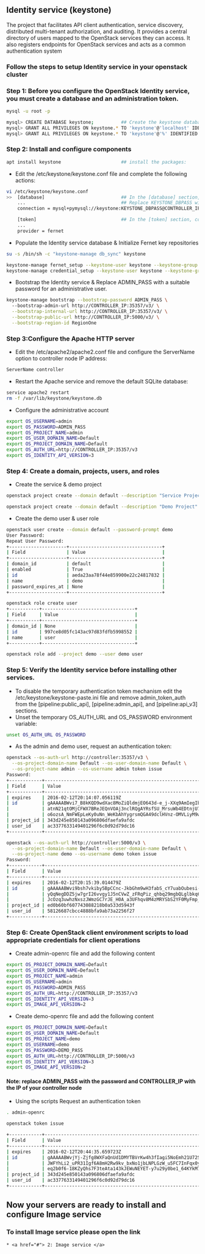 ## Identity service (keystone)
The project that facilitates API client authentication, service discovery, distributed multi-tenant authorization, and auditing. It provides a central directory of users mapped to the OpenStack services they can access. It also registers endpoints for OpenStack services and acts as a common authentication system

### Follow the steps to setup Identity service in your openstack cluster

### Step 1: Before you configure the OpenStack Identity service, you must create a database and an administration token.
```sh
mysql -u root -p

mysql> CREATE DATABASE keystone;          ## Create the keystone database & Grant proper access to the keystone database
mysql> GRANT ALL PRIVILEGES ON keystone.* TO 'keystone'@'localhost' IDENTIFIED BY 'KEYSTONE_DBPASS';
mysql> GRANT ALL PRIVILEGES ON keystone.* TO 'keystone'@'%' IDENTIFIED BY 'KEYSTONE_DBPASS';
```

### Step 2: Install and configure components
```sh
apt install keystone                      ## install the packages:
```
* Edit the /etc/keystone/keystone.conf file and complete the following actions:
```sh
vi /etc/keystone/keystone.conf
>>  [database]                            ## In the [database] section, configure database access:
    ...                                   ## Replace KEYSTONE_DBPASS with the password you chose for the database.
    connection = mysql+pymysql://keystone:KEYSTONE_DBPASS@CONTROLLER_IP/keystone

    [token]                               ## In the [token] section, configure the Fernet token provider
    ...
    provider = fernet
```
* Populate the Identity service database & Initialize Fernet key repositories
```sh
su -s /bin/sh -c "keystone-manage db_sync" keystone                                 

keystone-manage fernet_setup --keystone-user keystone --keystone-group keystone
keystone-manage credential_setup --keystone-user keystone --keystone-group keystone
```
* Bootstrap the Identity service & Replace ADMIN_PASS with a suitable password for an administrative user.
```sh
keystone-manage bootstrap --bootstrap-password ADMIN_PASS \                         
  --bootstrap-admin-url http://CONTROLLER_IP:35357/v3/ \
  --bootstrap-internal-url http://CONTROLLER_IP:35357/v3/ \
  --bootstrap-public-url http://CONTROLLER_IP:5000/v3/ \
  --bootstrap-region-id RegionOne
```

### Step 3:Configure the Apache HTTP server
* Edit the /etc/apache2/apache2.conf file and configure the ServerName option to controller node IP address:
```sh
ServerName controller
```
* Restart the Apache service and remove the default SQLite database:
```sh
service apache2 restart
rm -f /var/lib/keystone/keystone.db
```
* Configure the administrative account
```sh
export OS_USERNAME=admin
export OS_PASSWORD=ADMIN_PASS
export OS_PROJECT_NAME=admin
export OS_USER_DOMAIN_NAME=Default
export OS_PROJECT_DOMAIN_NAME=Default
export OS_AUTH_URL=http://CONTROLLER_IP:35357/v3
export OS_IDENTITY_API_VERSION=3
```

### Step 4: Create a domain, projects, users, and roles
* Create the service & demo project
```sh
openstack project create --domain default --description "Service Project" service

openstack project create --domain default --description "Demo Project" demo
```
* Create the demo user & user role
```sh
openstack user create --domain default --password-prompt demo                   ## Create the demo user
User Password:
Repeat User Password:
+---------------------+----------------------------------+
| Field               | Value                            |
+---------------------+----------------------------------+
| domain_id           | default                          |
| enabled             | True                             |
| id                  | aeda23aa78f44e859900e22c24817832 |
| name                | demo                             |
| password_expires_at | None                             |
+---------------------+----------------------------------+

openstack role create user                                                      ## Create the user role:
+-----------+----------------------------------+
| Field     | Value                            |
+-----------+----------------------------------+
| domain_id | None                             |
| id        | 997ce8d05fc143ac97d83fdfb5998552 |
| name      | user                             |
+-----------+----------------------------------+

openstack role add --project demo --user demo user                              ## Add the user role to the demo project and user
```
### Step 5: Verify the Identity service before installing other services.
* To disable the temporary authentication token mechanism edit the /etc/keystone/keystone-paste.ini file and remove admin_token_auth from the [pipeline:public_api], [pipeline:admin_api], and [pipeline:api_v3] sections.
* Unset the temporary OS_AUTH_URL and OS_PASSWORD environment variable:
```sh
unset OS_AUTH_URL OS_PASSWORD
```
* As the admin and demo user, request an authentication token:
```sh
openstack --os-auth-url http://controller:35357/v3 \
  --os-project-domain-name Default --os-user-domain-name Default \
  --os-project-name admin --os-username admin token issue
Password:
+------------+-----------------------------------------------------------------+
| Field      | Value                                                           |
+------------+-----------------------------------------------------------------+
| expires    | 2016-02-12T20:14:07.056119Z                                     |
| id         | gAAAAABWvi7_B8kKQD9wdXac8MoZiQldmjEO643d-e_j-XXq9AmIegIbA7UHGPv |
|            | atnN21qtOMjCFWX7BReJEQnVOAj3nclRQgAYRsfSU_MrsuWb4EDtnjU7HEpoBb4 |
|            | o6ozsA_NmFWEpLeKy0uNn_WeKbAhYygrsmQGA49dclHVnz-OMVLiyM9ws       |
| project_id | 343d245e850143a096806dfaefa9afdc                                |
| user_id    | ac3377633149401296f6c0d92d79dc16                                |
+------------+-----------------------------------------------------------------+

openstack --os-auth-url http://controller:5000/v3 \
  --os-project-domain-name Default --os-user-domain-name Default \
  --os-project-name demo --os-username demo token issue
Password:
+------------+-----------------------------------------------------------------+
| Field      | Value                                                           |
+------------+-----------------------------------------------------------------+
| expires    | 2016-02-12T20:15:39.014479Z                                     |
| id         | gAAAAABWvi9bsh7vkiby5BpCCnc-JkbGhm9wH3fabS_cY7uabOubesi-Me6IGWW |
|            | yQqNegDDZ5jw7grI26vvgy1J5nCVwZ_zFRqPiz_qhbq29mgbQLglbkq6FQvzBRQ |
|            | JcOzq3uwhzNxszJWmzGC7rJE_H0A_a3UFhqv8M4zMRYSbS2YF0MyFmp_U       |
| project_id | ed0b60bf607743088218b0a533d5943f                                |
| user_id    | 58126687cbcc4888bfa9ab73a2256f27                                |
+------------+-----------------------------------------------------------------+
```
### Step 6: Create OpenStack client environment scripts to load appropriate credentials for client operations
* Create admin-openrc file and add the following content
```sh
export OS_PROJECT_DOMAIN_NAME=Default
export OS_USER_DOMAIN_NAME=Default
export OS_PROJECT_NAME=admin
export OS_USERNAME=admin
export OS_PASSWORD=ADMIN_PASS
export OS_AUTH_URL=http://CONTROLLER_IP:35357/v3
export OS_IDENTITY_API_VERSION=3
export OS_IMAGE_API_VERSION=2
```
* Create demo-openrc file and add the following content
```sh
export OS_PROJECT_DOMAIN_NAME=Default
export OS_USER_DOMAIN_NAME=Default
export OS_PROJECT_NAME=demo
export OS_USERNAME=demo
export OS_PASSWORD=DEMO_PASS
export OS_AUTH_URL=http://CONTROLLER_IP:5000/v3
export OS_IDENTITY_API_VERSION=3
export OS_IMAGE_API_VERSION=2
```
#### Note: replace ADMIN_PASS with the password and CONTROLLER_IP with the IP of your controller node
* Using the scripts Request an authentication token
```sh
. admin-openrc

openstack token issue

+------------+-----------------------------------------------------------------+
| Field      | Value                                                           |
+------------+-----------------------------------------------------------------+
| expires    | 2016-02-12T20:44:35.659723Z                                     |
| id         | gAAAAABWvjYj-Zjfg8WXFaQnUd1DMYTBVrKw4h3fIagi5NoEmh21U72SrRv2trl |
|            | JWFYhLi2_uPR31Igf6A8mH2Rw9kv_bxNo1jbLNPLGzW_u5FC7InFqx0yYtTwa1e |
|            | eq2b0f6-18KZyQhs7F3teAta143kJEWuNEYET-y7u29y0be1_64KYkM7E       |
| project_id | 343d245e850143a096806dfaefa9afdc                                |
| user_id    | ac3377633149401296f6c0d92d79dc16                                |
+------------+-----------------------------------------------------------------+
```


## Now your servers are ready to install and configure Image service

### To install Image service please open the link

    * <a href="#"> 2: Image service </a>

